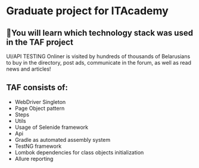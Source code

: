 # Graduate project for ITAcademy  
## 🧠You will learn which technology stack was used in the TAF project
UI/API TESTING Onliner is visited by hundreds of thousands of Belarusians to buy in the directory, post ads, communicate in the forum, as well as read news and articles!
##  TAF consists of: 
* WebDriver Singleton
* Page Object pattern
* Steps
* Utils 
* Usage of Selenide framework 
* Api 
* Gradle as automated assembly system
* TestNG framework
* Lombok dependencies for class objects initialization 
* Allure reporting 



